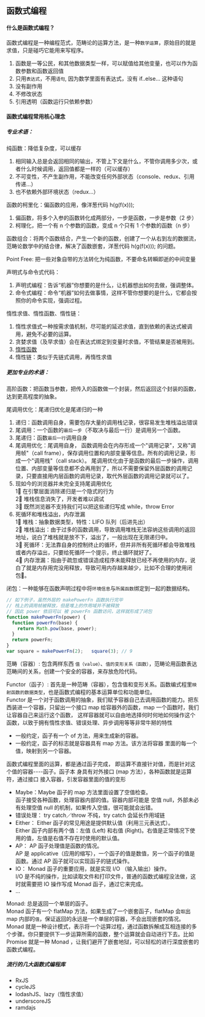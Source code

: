 ## 函数式编程

#### 什么是函数式编程？
函数式编程是一种编程范式，范畴论的运算方法，是一种`数学运算`，原始目的就是求值，只是碰巧它能用来写程序。
1. 函数是一等公民，和其他数据类型一样，可以赋值给其他变量，也可以作为函数参数和函数返回值
2. 只用`表达式`，不用`语句`, 因为数学里面有表达式，没有 if..else... 这种语句
3. 没有副作用
4. 不修改状态
5. 引用透明（函数运行只依赖参数）

#### 函数式编程常用核心理念

##### 专业术语：

纯函数：降低复杂度，可以缓存
1. 相同输入总是会返回相同的输出，不管上下文是什么，不管你调用多少次，或者什么时候调用，返回值都是一样的（可以缓存）  
2. 不可变性，不产生副作用，不能改变任何外部状态（console、redux、引用传递...）  
3. 也不依赖外部环境状态（redux...）

函数的柯里化：偏函数的应用，像洋葱代码 h(g(f(x)));  
1. 偏函数，将多个入参的函数转化成两部分，一步是函数，一步是参数（2 步）
2. 柯理化，把一个有 n 个参数的函数，变成 n 个只有 1 个参数的函数（n 步）

函数组合：将两个函数结合，产生一个新的函数，创建了一个从右到左的数据流，范畴论数学中的结合律，解决了函数嵌套，洋葱代码 h(g(f(x))); 的问题。

Point Free: 把一些对象自带的方法转化为纯函数，不要命名转瞬即逝的中间变量

声明式与命令式代码：
1. 声明式编程：告诉“机器”你想要的是什么，让机器想出如何去做，强调整体。
2. 命令式编程：命令“机器”如何去做事情，这样不管你想要的是什么，它都会按照你的命令实现，强调过程。

惰性求值、惰性函数、惰性链：
1. 惰性求值式一种按需求值机制，尽可能的延迟求值，直到依赖的表达式被调用，避免不必要的运算。
2. 贪婪求值（及早求值）会在表达式绑定到变量时求值，不管结果是否被用到。
3. [惰性函数](https://github.com/mqyqingfeng/Blog/issues/44)
4. 惰性链：类似于先链式调用，再惰性求值

##### 更加专业的术语：

高阶函数：把函数当参数，把传入的函数做一个封装，然后返回这个封装的函数，达到更高程度的抽象。

尾调用优化：尾递归优化是尾递归的一种
1. 递归：函数调用自身，需要包存大量的调用栈记录，很容易发生堆栈溢出错误
3. 尾调用：一个函数的`最后一步`（不取决与最后一行）是调用另一个函数。
3. 尾递归：函数`最后一行`调用自身
4. 尾调用优化：尾调用自身，
函数调用会在内存形成一个"调用记录"，又称"调用帧"（call frame），保存调用位置和内部变量等信息。所有的调用记录，形成一个"调用栈"（call stack）。
尾调用优化由于是函数的最后一步操作，调用位置、内部变量等信息都不会再用到了，所以不需要保留外层函数的调用记录，只要直接用内层函数的调用记录，取代外层函数的调用记录就可以了。
5. 现如今的浏览器并未完全支持尾调用优化  
1⃣️ 在引擎层面消除递归是一个隐式的行为  
2⃣️ 堆栈信息消失了，开发者难以调试  
3⃣️ 既然浏览器不支持我们可以把这些递归写成 while，throw Error  
6. 死循环和堆栈溢出，内存泄漏  
1⃣️ 堆栈：抽象数据类型，特性：LIFO 队列（后进先出）  
2⃣️ 堆栈溢出：由于过多的函数调用，导致调用堆栈无法容纳这些调用的返回地址，说白了堆栈就是放不下，溢出了，一般出现在无限递归中。  
3⃣️ 死循环：无法靠自身的控制终止的循环，但并非所有死循环都会导致堆栈或者内存溢出，只要给死循环一个提示，终止循环就好了。   
4⃣️ 内存泄漏：指由于疏忽或错误造成程序未能释放已经不再使用的内存，说白了就是内存用完没用释放，导致可用内存越来越少，比如不合理的使用闭包。

闭包：一种能够在函数声明过程中将`环境信息`与`所属函数`绑定到一起的数据结构。
```js
// 如下例子，虽然外层的 makePowerFn 函数执行完毕
// 栈上的调用帧被释放，但是堆上的作用域并不被释放
// 因此 power 依旧可以 被 powerFn 函数访问，这样就形成了闭包
function makePowerFn(power) {  
  function powerFn(base) { 
    return Math.pow(base, power);  
  } 
  return powerFn;  
} 
var square = makePowerFn(2);   square(3); // 9
```

范畴（容器）: 包含两样东西 `值（value）`、`值的变形关系（函数）`，范畴论用函数表达范畴间的关系，创建一个安全的容器，来存放危险代码。

Functor（函子）: 首先是一种范畴（容器），包含值和变形关系。函数编式程里`映射函数的数据类型`，也是函数式编程的基本运算单位和功能单位。  
Functor 是一个对于函数调用的抽象，我们赋予容器自己去调用函数的能力。把东西装进一个容器，只留出一个接口 map 给容器外的函数，map 一个函数时，我们让容器自己来运行这个函数， 这样容器就可以自由地选择何时何地如何操作这个函数，以致于拥有惰性求值、错误处理、异步调用等等非常牛掰的特性
- 一般约定，函子有一个 of 方法，用来生成新的容器。
- 一般约定，函子的标志就是容器具有 map 方法。该方法将容器 里面的每一个值，映射到另一个容器。

函数式编程里面的运算，都是通过函子完成， 即运算不直接针对值，而是针对这个值的容器----函子。函子本 身具有对外接口 (map 方法），各种函数就是运算符，通过接口 接入容器，引发容器里面的值的变形
- Maybe：Maybe 函子的 map 方法里面设置了空值检查。   
函子接受各种函数，处理容器内部的值。容器内部可能是 空值 null，外部未必有处理空值 null 的机制，如果传入空值，很可能就会出错。
- 错误处理： try catch／throw 不纯，try catch 会延长作用域链
- Either： Either 函子的常见用途是提供默认值（利用三元表达式）。  
Either 函子内部有两个值：左值 (Left) 和右值 (Right)。右值是正常情况下使用的值，左值是右值不存在时使用的默认值。
- AP： AP 函子处理值是函数的情况。  
AP 是 applicative（应用的缩写），一个函子的值是数值，另一个函子的值是函数。通过 AP 函子就可以实现函子的链式操作。
- IO： Monad 函子的重要应用，就是实现 I/O （输入输出）操作。  
I/O 是不纯的操作，比如读取文件和打印文件，普通的函数式编程没法做，这时就需要把 IO 操作写成 Monad 函子，通过它来完成。
- ...

Monad: 总是返回一个单层的函子。  
Monad 函子有一个 flatMap 方法，如果生成了一个嵌套函子，flatMap 会`取`出 map 内部的`值`，保证返回的永远是一个单层的容器，不会出现嵌套的情况。  
Monad 就是一种设计模式，表示将一个运算过程，通过函数拆解成互相连接的多个步骤。你只要提供下一步运算所需的函数，整个运算就会自动进行下去。比如 Promise 就是一种 Monad ，让我们避开了嵌套地狱，可以轻松的进行深度嵌套的函数式编程。

##### 流行的几大函数式编程库

- RxJS
- cycleJS 
- lodashJS、lazy（惰性求值） 
- underscoreJS
- ramdajs